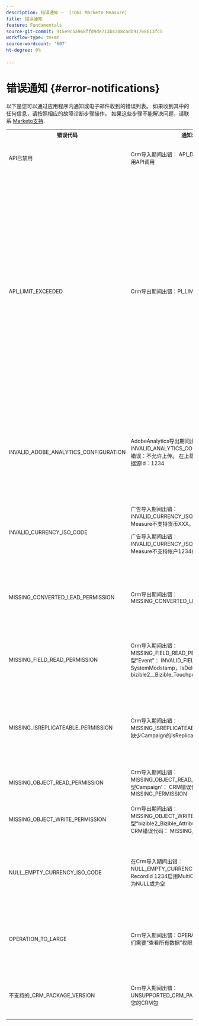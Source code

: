 ```yaml
---
description: 错误通知 —  [!DNL Marketo Measure]
title: 错误通知
feature: Fundamentals
source-git-commit: 915e9c5a968ffd9de713b4308cadb91768613fc5
workflow-type: tm+mt
source-wordcount: '607'
ht-degree: 0%

---
```


# 错误通知 {#error-notifications}

以下是您可以通过应用程序内通知或电子邮件收到的错误列表。 如果收到其中的任何信息，请按照相应的故障诊断步骤操作。 如果这些步骤不能解决问题，请联系 [Marketo支持](https://nation.marketo.com/t5/support/ct-p/Support).

<table>
  <tbody>
    <tr>
      <th style="width:31%">错误代码</th>
      <th style="width:23%">通知示例</th>
      <th style="width:23%">描述</th>
      <th style="width:23%">疑难解答步骤</th>
    </tr>
    <tr>
      <td>API已禁用</td>
      <td>Crm导入期间出错： API_DISABLED ：已为此用户禁用API调用</td>
      <td>已为Marketo Measure用户禁用API权限。</td>
      <td>请参阅以下Salesforce文档，了解有关 <a href="https://help.salesforce.com/s/articleView?id=sf.branded_apps_commun_api_permset.htm&amp;type=5">如何启用API访问</a>.</td>
    </tr>
    <tr>
      <td>API_LIMIT_EXCEEDED</td>
      <td>Crm导出期间出错：PI_LIMIT_EXCEEDED</td>
      <td>已超出CRM的API限制（24小时）。</td>
      <td>有关调整API信用分配的帮助，请参阅以下CRM文档：</p>
          <ul>
            <li><a href="https://learn.microsoft.com/en-us/dynamics365/fin-ops-core/dev-itpro/data-entities/service-protection-monitoring">动态</a>
            </li>
            <li><a href="https://developer.salesforce.com/docs/atlas.en-us.salesforce_app_limits_cheatsheet.meta/salesforce_app_limits_cheatsheet/salesforce_app_limits_platform_api.htm">Salesforce</a>
            </li>
          </ul>
          <p>您还可以按照以下步骤调整Marketo Measure使用的CRM积分：</p>
          <ul>
            <li>导航到 <b>设置</b> &gt; <b>CRM</b> &gt; <b>常规</b></li>
            <li>更新每日CRM API限制<br/>
              <ul>
                <li><b>注意：默认值为100,000</b></li>
              </ul>
            </li>
          </ul>
          <p>
           <img src="assets/error-notifications-1.png">
          </p>
      </td>
    </tr>
    <tr>
      <td>INVALID_ADOBE_ANALYTICS_CONFIGURATION</td>
      <td>AdobeAnalytics导出期间出错： INVALID_ANALYTICS_CONFIGURATION_ADOBE：错误：不允许上传。 在上载之前确认数据源架构。 数据源Id：1234</td>
      <td>Adobe Analytics集成配置不正确。</td>
      <td>请参阅以下帮助文章以确保正确配置：
        <ul>
          <li>
            <a href="/help/marketo-measure-and-adobe/marketo-measure-integrations-with-adobe-analytics.md">Marketo Measure与Adobe Analytics的集成</a>
          </li>
          <li>
            <a href="https://experienceleague.adobe.com/docs/core-services/interface/services/customer-attributes/t-crs-usecase.html">创建客户属性来源并上传数据文件</a>
          </li>
        </ul>
      </td>
    </tr>
    <tr>
      <td>INVALID_CURRENCY_ISO_CODE</td>
      <td>广告导入期间出错： INVALID_CURRENCY_ISO_CODE： Marketo Measure不支持货币XXX。
      <p>
      广告导入期间出错： INVALID_CURRENCY_ISO_CODE ： Marketo Measure不支持帐户1234的货币XXX。</td>
      <td>遇到不受支持的货币。</td>
      <td>在通知(Ad、Crm、Marketo)中指示的源系统中，确保与记录关联的货币具有受支持的有效货币。 支持的货币源自ISO货币标准。</td>
    </tr>
    <tr>
      <td>MISSING_CONVERTED_LEAD_PERMISSION</td>
      <td>Crm导出期间出错： MISSING_CONVERTED_LEAD_PERMISSION</td>
      <td>Marketo Measure缺少“查看/编辑已转换的潜在客户”权限</td>
      <td>有关在CRM中启用此权限的相关帮助，请参阅以下Experience League文档<br/>
          <a href="/help/marketo-measure-salesforce-reporting/additional-functionality/enabling-the-permission-to-edit-converted-leads.md">启用该权限以编辑已转换的潜在客户</a></td>
    </tr>
    <tr>
      <td>MISSING_FIELD_READ_PERMISSION</td>
      <td>Crm导入期间出错： MISSING_FIELD_READ_PERMISSION ：实体类型“Event”： INVALID_FIELD：<br/>
    SystemModstamp，IsDeleted，WhoId，bizible2__Bizible_Touchpoint_Date__c</td>
      <td>Marketo Measure缺少对必填字段的读取权限。</td>
      <td>有关Marketo Measure所需的权限的指导，请参阅以下帮助文章：
        <ul>
          <li><a href="/help/marketo-measure-and-dynamics/getting-started-with-marketo-measure-and-dynamics/marketo-measure-dynamics-schema.md">动态</a>
          </li>
          <li><a href="/help/configuration-and-setup/marketo-measure-and-salesforce/how-marketo-measure-and-salesforce-interact.md">Salesforce</a>
          </li>
        </ul>
      </td>
    </tr>
    <tr>
      <td>MISSING_ISREPLICATEABLE_PERMISSION</td>
      <td>Crm导入期间出错： MISSING_ISREPLICATEABLE_PERMISSION ：我们缺少Campaign的IsReplicateable权限</td>
      <td>我们需要在Salesforce对象上获得此权限，我们才能使您的Marketo Measure和Salesforce保持同步。</td>
      <td>请联系Salesforce支持人员，以获取设置对象的可复制权限方面的帮助。</td>
    </tr>
    <tr>
      <td>MISSING_OBJECT_READ_PERMISSION</td>
      <td>Crm导入期间出错： MISSING_OBJECT_READ_PERMISSION ：实体类型Campaign'： CRM错误代码： MISSING_PERMISSION</td>
      <td>Marketo Measure缺少对所需对象的读取权限。</td>
      <td rowspan="2">有关Marketo Measure所需的权限的指导，请参阅以下帮助文章：
          <ul>
            <li><a href="/help/marketo-measure-and-dynamics/getting-started-with-marketo-measure-and-dynamics/marketo-measure-dynamics-schema.md">动态</a>
            </li>
            <li><a href="/help/configuration-and-setup/marketo-measure-and-salesforce/how-marketo-measure-and-salesforce-interact.md">Salesforce</a>
            </li>
          </ul>
      </td>
    </tr>
    <tr>
      <td>MISSING_OBJECT_WRITE_PERMISSION</td>
      <td>Crm导出期间出错： MISSING_OBJECT_WRITE_PERMISSION ：实体类型“bizible2_Bizible_Attribution_Touchpoint”： CRM错误代码： MISSING_PERMISSION</td>
      <td>Marketo Measure缺少对所需对象的写入权限。</td>
    </tr>
    <tr>
      <td>NULL_EMPTY_CURRENCY_ISO_CODE</td>
      <td>
        <p>
          在Crm导入期间出错：NULL_EMPTY_CURRENCY_ISO_CODE：为RecordId 1234启用MultiCurrency时，货币ISO代码为NULL或为空
      </td>
      <td>货币必须是受支持的ISO货币代码。</td>
      <td>在通知(Ad、Crm、Marketo)中指示的源系统中，确保与记录关联的货币具有受支持的有效货币。 支持的货币源自ISO货币标准。</td>
    </tr>
    <tr>
      <td>OPERATION_TO_LARGE</td>
      <td>Crm导入期间出错：OPERATION_TOO_LARGE ：我们需要“查看所有数据”权限才能成功查询活动。</td>
      <td>CRM设置不允许Marketo Measure查询足够大的数据集</td>
      <td>授予Marketo Measure对指定对象的“查看所有数据”权限。
      <p>
      有关“查看所有数据”权限的更多信息 <a href="https://developer.salesforce.com/docs/atlas.en-us.securityImplGuide.meta/securityImplGuide/users_profiles_view_all_mod_all.htm">可在此处找到</a>.</td>
    </tr>
    <tr>
      <td>不支持的_CRM_PACKAGE_VERSION</td>
      <td>Crm导入期间出错：UNSUPPORTED_CRM_PACKAGE_VERSION ：更新您的CRM包</td>
      <td>不再支持检测到的当前包。</td>
      <td>将您的包升级到最新版本：
        <ul>
          <li><a href="/help/configuration-and-setup/marketo-measure-and-salesforce/best-practices-for-marketo-measure-crm-package.md">最佳实践</a>
          </li>
          <li><a href="/help/marketo-measure-and-dynamics/getting-started-with-marketo-measure-and-dynamics/microsoft-dynamics-crm-installation-guide.md">动态</a>
          </li>
          <li><a href="/help/configuration-and-setup/marketo-measure-and-salesforce/marketo-measure-salesforce-package-installation-and-set-up.md">Salesforce</a>
          </li>
        </ul>
      </td>
    </tr>
  </tbody>
</table>
